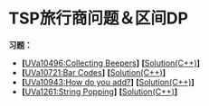 # TSP旅行商问题＆区间DP



**习题：**  
* **[**[UVa10496:Collecting Beepers](https://vjudge.net/problem/UVA-10496)**]** **[**[Solution(C++)]()**]**
* **[**[UVa10721:Bar Codes](https://vjudge.net/problem/UVA-10721)**]** **[**[Solution(C++)]()**]**
* **[**[UVa10943:How do you add?](https://vjudge.net/problem/UVA-10943)**]** **[**[Solution(C++)]()**]**
* **[**[UVa1261:String Popping](https://vjudge.net/problem/UVA-1261)**]** **[**[Solution(C++)]()**]**
